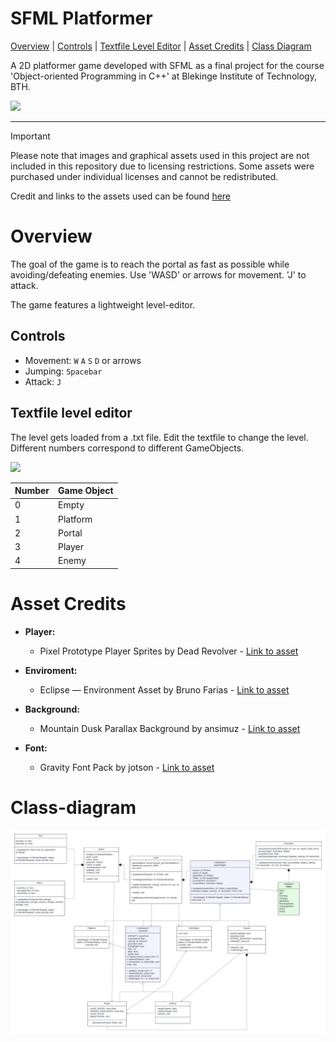 <h1>SFML Platformer</h1>

[Overview](#overview) | [Controls](#controls) | [Textfile Level Editor](#textfile-level-editor) | [Asset Credits](#asset-credits) | [Class Diagram](#class-diagram)

<p> A 2D platformer game developed with SFML as a final project for the course 'Object-oriented Programming in C++' at Blekinge Institute of Technology, BTH. </p>
 
<img width=450 src="https://github.com/user-attachments/assets/8714f35c-76c8-4b94-a496-2f1b49b87fd7">

---

> [!IMPORTANT]
> Please note that images and graphical assets used in this project are not included in this repository due to licensing restrictions.
> Some assets were purchased under individual licenses and cannot be redistributed.
> 
> Credit and links to the assets used can be found [here](#asset-credits)

# Overview
The goal of the game is to reach the portal as fast as possible while avoiding/defeating enemies.
Use 'WASD' or arrows for movement. 'J' to attack.

The game features a lightweight level-editor.

## Controls
- Movement: `W` `A` `S` `D` or arrows
- Jumping: `Spacebar`
- Attack: `J`

## Textfile level editor
The level gets loaded from a .txt file. Edit the textfile to change the level. 
Different numbers correspond to different GameObjects.

<img width=450 src="https://github.com/user-attachments/assets/22151d4a-ba6f-48fd-ab37-bf667c89cfdd">

<p>
  
| Number | Game Object |
| ------ | ----------- |
| 0 | Empty |
| 1 | Platform |
| 2 | Portal |
| 3 | Player |
| 4 | Enemy |

</p>

# Asset Credits
- **Player:**
  - Pixel Prototype Player Sprites by Dead Revolver - [Link to asset](https://deadrevolver.itch.io/pixel-prototype-player-sprites)

- **Enviroment:**
  - Eclipse — Environment Asset by Bruno Farias - [Link to asset](https://bruno-farias.itch.io/eclipse)

- **Background:**
  - Mountain Dusk Parallax Background by ansimuz - [Link to asset](https://ansimuz.itch.io/mountain-dusk-parallax-background)

- **Font:**
  - Gravity Font Pack by jotson - [Link to asset](https://jotson.itch.io/gravity-pixel-font)

# Class-diagram
<img src="https://github.com/OscarLarm/sfml-platformer/blob/ee4b01846e6eadc6708de2ce5bd9977f625eff77/diagram/uml-diagram.png">
